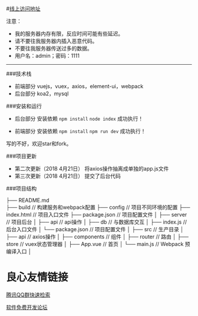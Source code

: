 #[线上访问地址](http://u.720life.cn/g/02aa6fcc531dce717ca84aa859cc2812b584e222454bd92e05f9f16e1e7c6c54d203fe20a2ec391fb88b6f4ae42bb474) 

注意：

 * 我的服务器内存有限，反应时间可能有些延迟。
 * 请不要往我服务器内插入恶意代码。
 * 不要往我服务器传送过多的数据。
 * 用户名：admin；密码：1111

-------

###技术栈

 * 前端部分
	vuejs，vuex，axios，element-ui，webpack
 * 后台部分
	koa2，mysql

###安装和运行

 * 后台部分
	安装依赖
	```npm install``` 
	```node index``` 
	成功执行！

 * 前端部分
	安装依赖
	```npm install``` 
	```npm run dev``` 
	成功执行！

写的不好，欢迎star和fork。

###项目更新

 * 第二次更新（2018 4月21日）
		将axios操作抽离成单独的app.js文件
 * 第三次更新（2018 4月21日）
 		提交了后台代码

###项目结构

 

├── README.md           
├── build              // 构建服务和webpack配置
├── config             // 项目不同环境的配置
├── index.html         // 项目入口文件
├── package.json       // 项目配置文件
│
├── server             // 项目后台
│   ├── api            // api操作
│   ├── db             // 与数据库交互
│   ├── index.js       // 后台入口文件
│   └── package.json   // 项目配置文件
│
├── src                // 生产目录
│   ├── api            // axios操作
│   ├── components     // 组件
│   ├── router         // 路由
│   ├── store          // vuex状态管理器
│   ├── App.vue        // 首页
│   └── main.js        // Webpack 预编译入口
│     

 



 # 良心友情链接

[腾讯QQ群快速检索](http://u.720life.cn/s/8cf73f7c)

[软件免费开发论坛](http://u.720life.cn/s/bbb01dc0)